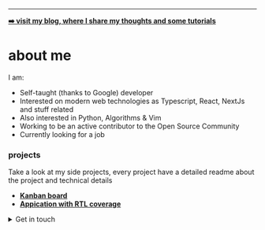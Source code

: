 -------------------------------------------------------------------------------------------------
**<a href='joaovitorzv.github.io'> ➡️ visit my blog, where I share my thoughts and some tutorials</a>**

# about me
I am:
  - Self-taught (thanks to Google) developer
  - Interested on modern web technologies as Typescript, React, NextJs and stuff related
  - Also interested in Python, Algorithms & Vim
  - Working to be an active contributor to the Open Source Community
  - Currently looking for a job

### projects

Take a look at my side projects, every project have a detailed readme about the project and technical details
 - **[Kanban board](https://github.com/joaovitorzv/taskei)**
 - **[Appication with RTL coverage](https://github.com/joaovitorzv/rtl)**


<details>
<summary>Get in touch</summary>
<ul>
<li><a href='mailto:joaovitorzv@outlook.com'>Email</a></li>
<li><a href="https://www.linkedin.com/in/jo%C3%A3o-vitor-veras-165045186/">LinkedIn</a></li>
<li><a href="https://github.com/joaovitorzv/joaovitorzv/blob/master/resume.pdf">Resume</a></li>
</ul>
</details>
  

